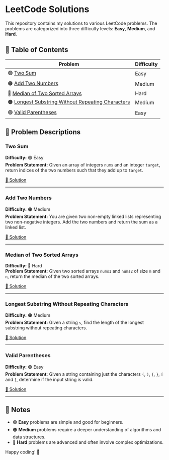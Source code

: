 # LeetCode Solutions

This repository contains my solutions to various LeetCode problems. The problems are categorized into three difficulty levels: **Easy**, **Medium**, and **Hard**.

## 📜 Table of Contents

| Problem | Difficulty |
|---------|-----------|
| 🟢 [Two Sum](#two-sum) | Easy |
| 🟠 [Add Two Numbers](#add-two-numbers) | Medium |
| 🔴 [Median of Two Sorted Arrays](#median-of-two-sorted-arrays) | Hard |
| 🟠 [Longest Substring Without Repeating Characters](#longest-substring-without-repeating-characters) | Medium |
| 🟢 [Valid Parentheses](#valid-parentheses) | Easy |

## 📝 Problem Descriptions

### Two Sum
**Difficulty:** 🟢 Easy  
**Problem Statement:** Given an array of integers `nums` and an integer `target`, return indices of the two numbers such that they add up to `target`.

[📂 Solution](easy/Two_Sum.cpp)

---

### Add Two Numbers
**Difficulty:** 🟠 Medium  
**Problem Statement:** You are given two non-empty linked lists representing two non-negative integers. Add the two numbers and return the sum as a linked list.

[📂 Solution](medium/Add_Two_Numbers.cpp)

---

### Median of Two Sorted Arrays
**Difficulty:** 🔴 Hard  
**Problem Statement:** Given two sorted arrays `nums1` and `nums2` of size `m` and `n`, return the median of the two sorted arrays.

[📂 Solution](hard/Median_of_Two_Sorted_Arrays.cpp)

---

### Longest Substring Without Repeating Characters
**Difficulty:** 🟠 Medium  
**Problem Statement:** Given a string `s`, find the length of the longest substring without repeating characters.

[📂 Solution](medium/Longest_Substring_Without_Repeating_Characters.cpp)

---

### Valid Parentheses
**Difficulty:** 🟢 Easy  
**Problem Statement:** Given a string containing just the characters `(`, `)`, `{`, `}`, `[` and `]`, determine if the input string is valid.

[📂 Solution](easy/Valid_Parentheses.cpp)

---

## 📌 Notes
- 🟢 **Easy** problems are simple and good for beginners.
- 🟠 **Medium** problems require a deeper understanding of algorithms and data structures.
- 🔴 **Hard** problems are advanced and often involve complex optimizations.

Happy coding! 🚀
